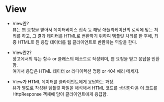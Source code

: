 # View  

- View란?  
뷰는 웹 요청을 받아서 데이터베이스 접속 등 해당 애플리케이션의 로직에 맞는 처리를 하고, 그 결과 데이터를 HTML로 변환하기 위하여 템플릿 처리를 한 후에, 최종 HTML로 된 응답 데이터를 웹 클라이언트로 반환하는 역할을 한다.  

- View란2?  
장고에서의 뷰는 함수 or 클래스의 메소드로 작성되며, 웹 요청을 받고 응답을 반환함.  
여기서 응답은 HTML 데이터 or 리다이렉션 명령 or 404 에러 메세지.  

- View가 HTML 데이터를 클라이언트에게 응답하는 과정.  
뷰가 별도로 작성된 템플릿 파일을 해석해서 HTML 코드를 생성한다음 이 코드를 HttpResponse 객체에 담아 클라이언트에게 응답함.  